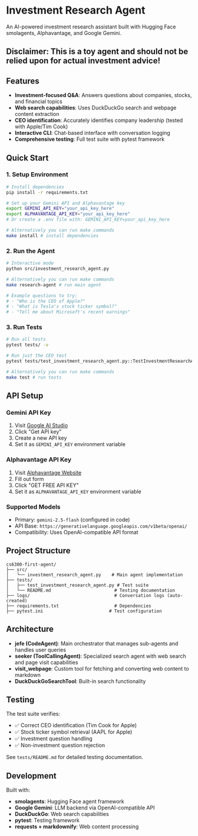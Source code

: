 # Investment Research Agent

An AI-powered investment research assistant built with Hugging Face smolagents, Alphavantage, and Google Gemini.

## Disclaimer: This is a toy agent and should not be relied upon for actual investment advice!

## Features

- **Investment-focused Q&A**: Answers questions about companies, stocks, and financial topics
- **Web search capabilities**: Uses DuckDuckGo search and webpage content extraction
- **CEO identification**: Accurately identifies company leadership (tested with Apple/Tim Cook)
- **Interactive CLI**: Chat-based interface with conversation logging
- **Comprehensive testing**: Full test suite with pytest framework

## Quick Start

### 1. Setup Environment
```bash
# Install dependencies
pip install -r requirements.txt

# Set up your Gemini API and Alphavantage key
export GEMINI_API_KEY="your_api_key_here"
export ALPHAVANTAGE_API_KEY="your_api_key_here"
# Or create a .env file with: GEMINI_API_KEY=your_api_key_here

# Alternatively you can run make commands
make install # install dependencies
```
### 2. Run the Agent
```bash
# Interactive mode
python src/investment_research_agent.py

# Alternatively you can run make commands
make research-agent # run main agent

# Example questions to try:
# - "Who is the CEO of Apple?"
# - "What is Tesla's stock ticker symbol?"
# - "Tell me about Microsoft's recent earnings"
```

### 3. Run Tests
```bash
# Run all tests
pytest tests/ -v

# Run just the CEO test
pytest tests/test_investment_research_agent.py::TestInvestmentResearchAgent::test_apple_ceo_question -v

# Alternatively you can run make commands
make test # run tests
```

## API Setup

### Gemini API Key
1. Visit [Google AI Studio](https://aistudio.google.com/)
2. Click "Get API key" 
3. Create a new API key
4. Set it as `GEMINI_API_KEY` environment variable

### Alphavantage API Key
1. Visit [Alphavantage Website](https://www.alphavantage.co/support/#api-key)
2. Fill out form
2. Click "GET FREE API KEY" 
4. Set it as `ALPHAVANTAGE_API_KEY` environment variable

### Supported Models
- Primary: `gemini-2.5-flash` (configured in code)
- API Base: `https://generativelanguage.googleapis.com/v1beta/openai/`
- Compatibility: Uses OpenAI-compatible API format

## Project Structure

```
cs6300-first-agent/
├── src/
│   └── investment_research_agent.py    # Main agent implementation
├── tests/
│   ├── test_investment_research_agent.py # Test suite
│   └── README.md                        # Testing documentation
├── logs/                                # Conversation logs (auto-created)
├── requirements.txt                     # Dependencies
├── pytest.ini                         # Test configuration
```

## Architecture

- **jefe (CodeAgent)**: Main orchestrator that manages sub-agents and handles user queries
- **seeker (ToolCallingAgent)**: Specialized search agent with web search and page visit capabilities
- **visit_webpage**: Custom tool for fetching and converting web content to markdown
- **DuckDuckGoSearchTool**: Built-in search functionality

## Testing

The test suite verifies:
- ✅ Correct CEO identification (Tim Cook for Apple)
- ✅ Stock ticker symbol retrieval (AAPL for Apple) 
- ✅ Investment question handling
- ✅ Non-investment question rejection

See `tests/README.md` for detailed testing documentation.

## Development

Built with:
- **smolagents**: Hugging Face agent framework
- **Google Gemini**: LLM backend via OpenAI-compatible API
- **DuckDuckGo**: Web search capabilities
- **pytest**: Testing framework
- **requests + markdownify**: Web content processing
